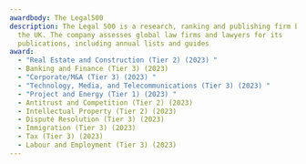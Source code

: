 ```yaml
---
awardbody: The Legal500
description: The Legal 500 is a research, ranking and publishing firm based in
  the UK. The company assesses global law firms and lawyers for its
  publications, including annual lists and guides
award:
  - "Real Estate and Construction (Tier 2) (2023) "
  - Banking and Finance (Tier 3) (2023)
  - "Corporate/M&A (Tier 3) (2023) "
  - "Technology, Media, and Telecommunications (Tier 3) (2023) "
  - "Project and Energy (Tier 1) (2023) "
  - Antitrust and Competition (Tier 2) (2023)
  - Intellectual Property (Tier 2) (2023)
  - Dispute Resolution (Tier 3) (2023)
  - Immigration (Tier 3) (2023)
  - Tax (Tier 3) (2023)
  - Labour and Employment (Tier 3) (2023)
---
```

